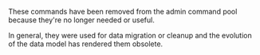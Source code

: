 These commands have been removed from the admin command pool because they're no
longer needed or useful.

In general, they were used for data migration or cleanup and the evolution of
the data model has rendered them obsolete.
